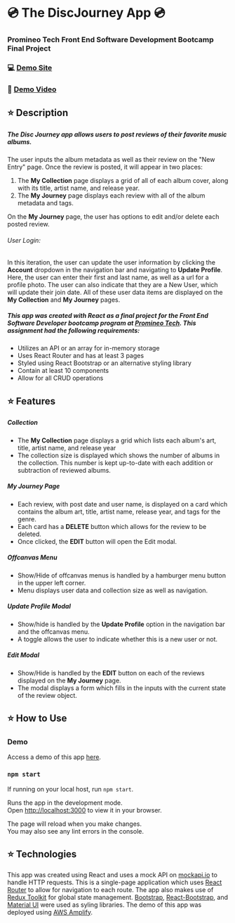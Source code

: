 # :cd: The DiscJourney App :cd:
### Promineo Tech Front End Software Development Bootcamp Final Project
### :computer: [Demo Site](https://main.d1e8p8piktoztz.amplifyapp.com/)
### :movie_camera: [Demo Video](https://youtu.be/d_MiK2NG7GQ)


## :star: Description

##### The Disc Journey app allows users to post reviews of their favorite music albums.

The user inputs the album metadata as well as their review on the "New Entry" page. Once the review is posted, it will appear in two places:

1. The **My Collection** page displays a grid of all of each album cover, along with its title, artist name, and release year.
2. The **My Journey** page displays each review with all of the album metadata and tags.

On the **My Journey** page, the user has options to edit and/or delete each posted review.

###### User Login:

In this iteration, the user can update the user information by clicking the **Account** dropdown in the navigation bar and navigating to **Update Profile**. Here, the user can enter their first and last name, as well as a url for a profile photo. The user can also indicate that they are a New User, which will update their join date. All of these user data items are displayed on the **My Collection** and **My Journey** pages.

##### This app was created with React as a final project for the Front End Software Developer bootcamp program at [Promineo Tech](https://promineotech.com/). This assignment had the following requirements:

* Utilizes an API or an array for in-memory storage
* Uses React Router and has at least 3 pages
* Styled using React Bootstrap or an alternative styling library
* Contain at least 10 components
* Allow for all CRUD operations

## :star: Features

##### Collection
* The **My Collection** page displays a grid which lists each album's art, title, artist name, and release year
* The collection size is displayed which shows the number of albums in the collection. This number is kept up-to-date with each addition or subtraction of reviewed albums.

##### My Journey Page
* Each review, with post date and user name, is displayed on a card which contains the album art, title, artist name, release year, and tags for the genre.
* Each card has a **DELETE** button which allows for the review to be deleted.
* Once clicked, the **EDIT** button will open the Edit modal.

##### Offcanvas Menu
* Show/Hide of offcanvas menus is handled by a hamburger menu button in the upper left corner.
* Menu displays user data and collection size as well as navigation.

##### Update Profile Modal
* Show/hide is handled by the **Update Profile** option in the navigation bar and the offcanvas menu.
* A toggle allows the user to indicate whether this is a new user or not.

##### Edit Modal
* Show/Hide is handled by the **EDIT** button on each of the reviews displayed on the **My Journey** page.
* The modal displays a form which fills in the inputs with the current state of the review object.

## :star: How to Use

### Demo

Access a demo of this app [here](https://main.d1e8p8piktoztz.amplifyapp.com/).

### `npm start`

If running on your local host, run `npm start`.

Runs the app in the development mode.\
Open [http://localhost:3000](http://localhost:3000) to view it in your browser.

The page will reload when you make changes.\
You may also see any lint errors in the console.

## :star: Technologies
This app was created using React and uses a mock API on [mockapi.io](https://mockapi.io) to handle HTTP requests. This is a single-page application which uses [React Router](https://reactrouter.com) to allow for navigation to each route. The app also makes use of [Redux Toolkit](https://redux-toolkit.js.org/) for global state management. [Bootstrap](https://getbootstrap.com/), [React-Bootstrap](https://react-bootstrap.github.io/), and [Material UI](https://mui.com/material-ui/) were used as syling libraries. The demo of this app was deployed using [AWS Amplify](https://aws.amazon.com/amplify/).



